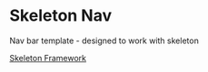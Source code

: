 # Skeleton Nav

Nav bar template - designed to work with skeleton

[Skeleton Framework](http://getskeleton.com/)
